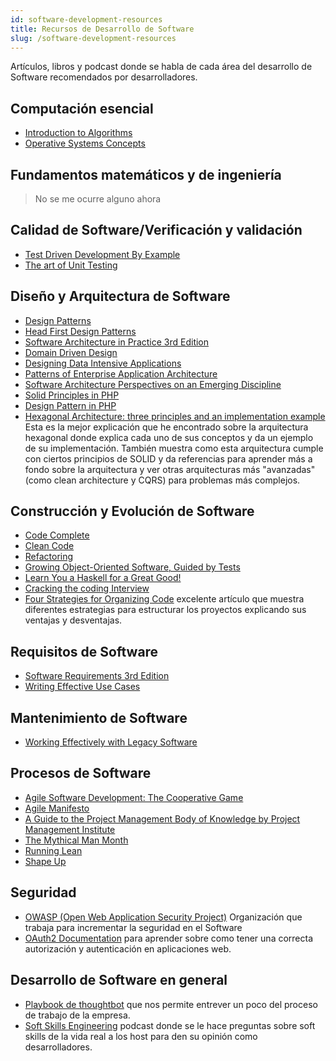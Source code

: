 ```yaml
---
id: software-development-resources
title: Recursos de Desarrollo de Software
slug: /software-development-resources
---
```


Artículos, libros y podcast donde se habla de cada área del desarrollo de Software recomendados por desarrolladores.

## Computación esencial

- [Introduction to Algorithms](https://www.amazon.com.mx/Introduction-Algorithms-Thomas-H-Cormen/dp/0262033844/ref=as_li_ss_tl?_encoding=UTF8&pd_rd_i=0262033844&pd_rd_r=1b78d73b-a575-404d-8c11-18756941990a&pd_rd_w=KWIMx&pd_rd_wg=9NWtg&pf_rd_p=e4a03c75-1cb1-49bb-b54f-f8c058786ce8&pf_rd_r=V7036Z41X3BJS4HQCYJK&psc=1&refRID=V7036Z41X3BJS4HQCYJK&linkCode=ll1&tag=soydevmx-20&linkId=c66bbb77468cd48cf2b1ef6d11439afd&language=es_MX)
- [Operative Systems Concepts](https://www.amazon.com.mx/Operating-System-Concepts-Abraham-Silberschatz/dp/0471694665/ref=as_li_ss_tl?__mk_es_MX=%C3%85M%C3%85%C5%BD%C3%95%C3%91&dchild=1&keywords=silberschatz+galvin&qid=1603855898&sr=8-4&linkCode=ll1&tag=soydevmx-20&linkId=10b79feee00fd25b5fd492c9bae510c4&language=es_MX)

## Fundamentos matemáticos y de ingeniería

> No se me ocurre alguno ahora

## Calidad de Software/Verificación y validación

- [Test Driven Development By Example](https://www.amazon.com.mx/gp/product/0321146530/ref=as_li_tl?ie=UTF8&camp=1789&creative=9325&creativeASIN=0321146530&linkCode=as2&tag=soydevmx-20&linkId=d4aaf9e6af2bbd666525d4d39c1a1b05)
- [The art of Unit Testing](https://www.amazon.com.mx/gp/product/1617290890/ref=as_li_tl?ie=UTF8&camp=1789&creative=9325&creativeASIN=1617290890&linkCode=as2&tag=soydevmx-20&linkId=5d24d2654355af0581489dcc0b42e62f)

## Diseño y Arquitectura de Software

- [Design Patterns](https://www.amazon.com.mx/Design-Patterns-Elements-Reusable-Object-Oriented/dp/0201633612/ref=as_li_ss_tl?__mk_es_MX=%C3%85M%C3%85%C5%BD%C3%95%C3%91&dchild=1&keywords=design+patterns&qid=1603858081&sr=8-1&linkCode=ll1&tag=soydevmx-20&linkId=afb14d30b266a3e8b34cc74d4b2bf9a7&language=es_MX)
- [Head First Design Patterns](https://www.amazon.com.mx/Head-First-Design-Patterns-Freeman/dp/0596007124/ref=as_li_ss_tl?_encoding=UTF8&pd_rd_i=0596007124&pd_rd_r=d542467c-cca5-4992-b1fa-d82e735235a4&pd_rd_w=Mmbm2&pd_rd_wg=vEkyu&pf_rd_p=e4a03c75-1cb1-49bb-b54f-f8c058786ce8&pf_rd_r=CC579P8QKXYNNAM0WCRF&psc=1&refRID=CC579P8QKXYNNAM0WCRF&linkCode=ll1&tag=soydevmx-20&linkId=03f0df70d992ccd3f1cb88883b97f3f2&language=es_MX)
- [Software Architecture in Practice 3rd Edition](https://www.amazon.com.mx/Software-Architecture-Practice-Len-Bass/dp/0321815734/ref=as_li_ss_tl?__mk_es_MX=%C3%85M%C3%85%C5%BD%C3%95%C3%91&crid=H54HAVX7O2RL&dchild=1&keywords=software+architecture+in+practice&qid=1603858049&sprefix=software+architecture++,aps,176&sr=8-1&linkCode=ll1&tag=soydevmx-20&linkId=8ffa7a6449d3f2288166b42cba91a76a&language=es_MX)
- [Domain Driven Design](https://www.amazon.com.mx/Domain-Driven-Design-Tackling-Complexity-Software/dp/0321125215/ref=as_li_ss_tl?__mk_es_MX=%C3%85M%C3%85%C5%BD%C3%95%C3%91&dchild=1&keywords=domain+driven+design&qid=1603857826&sr=8-1&linkCode=ll1&tag=soydevmx-20&linkId=9022ba6c6b410a18043109162a0a28d5&language=es_MX)
- [Designing Data Intensive Applications](https://www.amazon.com.mx/Designing-Data-Intensive-Applications-Reliable-Maintainable/dp/1449373321/ref=as_li_ss_tl?__mk_es_MX=%C3%85M%C3%85%C5%BD%C3%95%C3%91&crid=2SOYRQBO0QI6Z&dchild=1&keywords=designing+data+intensive+applications&qid=1603857968&sprefix=designing+data+,aps,168&sr=8-1&linkCode=ll1&tag=soydevmx-20&linkId=19bd212e4eb0c27bd029c43dcd53b0a6&language=es_MX)
- [Patterns of Enterprise Application Architecture](https://www.amazon.com.mx/Patterns-Enterprise-Application-Architecture-Martin/dp/0321127420/ref=as_li_ss_tl?__mk_es_MX=%C3%85M%C3%85%C5%BD%C3%95%C3%91&dchild=1&keywords=pattern+of+enterprise+engineering&qid=1603857998&sr=8-7&linkCode=ll1&tag=soydevmx-20&linkId=b84a09ce4af9dc589c74054e0103b695&language=es_MX)
- [Software Architecture Perspectives on an Emerging Discipline](https://www.amazon.com.mx/Software-Architecture-Perspectives-Emerging-Discipline/dp/0131829572/ref=as_li_ss_tl?__mk_es_MX=%C3%85M%C3%85%C5%BD%C3%95%C3%91&dchild=1&keywords=software+architecture+emerging+discipline&qid=1603858117&sr=8-15&linkCode=ll1&tag=soydevmx-20&linkId=40c112736f631d613edb61742652c4a8&language=es_MX)
- [Solid Principles in PHP](https://laracasts.com/series/solid-principles-in-php)
- [Design Pattern in PHP](https://laracasts.com/series/design-patterns-in-php)
- [Hexagonal Architecture: three principles and an implementation example](https://blog.octo.com/en/hexagonal-architecture-three-principles-and-an-implementation-example/) Esta es la mejor explicación que he encontrado sobre la arquitectura hexagonal donde explica cada uno de sus conceptos y da un ejemplo de su implementación. También muestra como esta arquitectura cumple con ciertos principios de SOLID y da referencias para aprender más a fondo sobre la arquitectura y ver otras arquitecturas más "avanzadas" (como clean architecture y CQRS) para problemas más complejos.

## Construcción y Evolución de Software

- [Code Complete](https://www.amazon.com.mx/Code-Complete-Steve-McConnell/dp/0735619670/ref=as_li_ss_tl?__mk_es_MX=%C3%85M%C3%85%C5%BD%C3%95%C3%91&crid=5SHMD09ZY1AL&dchild=1&keywords=code+complete&qid=1603857806&sprefix=code+compl,aps,168&sr=8-1&linkCode=ll1&tag=soydevmx-20&linkId=753fa8be49241b99aabfa838e1890f08&language=es_MX)
- [Clean Code](https://www.amazon.com.mx/Clean-Code-Handbook-Software-Craftsmanship/dp/0132350882/ref=as_li_ss_tl?__mk_es_MX=%C3%85M%C3%85%C5%BD%C3%95%C3%91&dchild=1&keywords=clean+code&qid=1603857787&sr=8-1&linkCode=ll1&tag=soydevmx-20&linkId=dabbcb40e37ba643618866ff70b1e5f9&language=es_MX)
- [Refactoring](https://www.amazon.com.mx/Refactoring-Improving-Design-Existing-Code/dp/0134757599/ref=as_li_ss_tl?__mk_es_MX=%C3%85M%C3%85%C5%BD%C3%95%C3%91&dchild=1&keywords=refactoring&qid=1603857766&sr=8-1&linkCode=ll1&tag=soydevmx-20&linkId=d4a47376e7655121dafbd0283874976d&language=es_MX)
- [Growing Object-Oriented Software, Guided by Tests](https://www.amazon.com.mx/Growing-Object-Oriented-Software-Guided-Tests/dp/0321503627/ref=as_li_ss_tl?__mk_es_MX=%C3%85M%C3%85%C5%BD%C3%95%C3%91&crid=2Y2H8DI7V0ORA&dchild=1&keywords=growing+object-oriented+software,+guided+by+tests&qid=1603857728&sprefix=growing+objec,aps,177&sr=8-1&linkCode=ll1&tag=soydevmx-20&linkId=fcbb86d7b60e2218902e85990acae422&language=es_MX)
- [Learn You a Haskell for a Great Good!](https://www.amazon.com.mx/Learn-You-Haskell-Great-Good/dp/1593272839/ref=as_li_ss_tl?__mk_es_MX=%C3%85M%C3%85%C5%BD%C3%95%C3%91&dchild=1&keywords=learn+you+a+haskell&qid=1603857746&sr=8-1&linkCode=ll1&tag=soydevmx-20&linkId=28e9a3b4cb86ea62ba07f2b5e82f6710&language=es_MX)
- [Cracking the coding Interview](https://www.amazon.com.mx/Cracking-Coding-Interview-Programming-Questions/dp/0984782850/ref=as_li_ss_tl?_encoding=UTF8&pd_rd_i=0984782850&pd_rd_r=8b60d4de-cb8d-46e0-a76b-595b34dad976&pd_rd_w=dJN20&pd_rd_wg=67iv9&pf_rd_p=ea348409-1420-4758-98af-37b8ced1fcb3&pf_rd_r=JVHEG2KV8N5CWH8NNH15&psc=1&refRID=JVHEG2KV8N5CWH8NNH15&linkCode=ll1&tag=soydevmx-20&linkId=a650428ee30d63227fec83574b33387f&language=es_MX)
- [Four Strategies for Organizing Code](https://medium.com/@msandin/strategies-for-organizing-code-2c9d690b6f33) excelente artículo que muestra diferentes estrategias para estructurar los proyectos explicando sus ventajas y desventajas.

## Requisitos de Software

- [Software Requirements 3rd Edition](https://www.amazon.com.mx/gp/product/0735679665/ref=as_li_tl?ie=UTF8&camp=1789&creative=9325&creativeASIN=0735679665&linkCode=as2&tag=soydevmx-20&linkId=74db9b741baf7730473c696a4d2344ed)
- [Writing Effective Use Cases](https://www.amazon.com.mx/Writing-Effective-Cases-Alistair-Cockburn/dp/0201702258/ref=as_li_ss_tl?__mk_es_MX=%C3%85M%C3%85%C5%BD%C3%95%C3%91&dchild=1&keywords=writing+effective+use+case&qid=1603857706&sr=8-1&linkCode=ll1&tag=soydevmx-20&linkId=23089320ee72f7ea8c47d8c0bf9e6c9d&language=es_MX)

## Mantenimiento de Software

- [Working Effectively with Legacy Software](https://www.amazon.com.mx/Working-Effectively-Legacy-Michael-Feathers/dp/0131177052/ref=as_li_ss_tl?__mk_es_MX=%C3%85M%C3%85%C5%BD%C3%95%C3%91&crid=1XX06A6HWYYCH&dchild=1&keywords=working+effectively+with+legacy+code&qid=1603857683&sprefix=working+effect,aps,169&sr=8-1&linkCode=ll1&tag=soydevmx-20&linkId=11048838a800a99d57d6d50bd98ee9f0&language=es_MX)

## Procesos de Software

- [Agile Software Development: The Cooperative Game](https://www.amazon.com.mx/Agile-Software-Development-Cooperative-Game/dp/0321482751/ref=as_li_ss_tl?__mk_es_MX=%C3%85M%C3%85%C5%BD%C3%95%C3%91&crid=23MXNJP3QUKDC&dchild=1&keywords=agile+development+game&qid=1603857647&sprefix=agile+devel,stripbooks,174&sr=8-24&linkCode=ll1&tag=soydevmx-20&linkId=d37a211372c07414571e2ae3b89018df&language=es_MX)
- [Agile Manifesto](https://agilemanifesto.org/)
- [A Guide to the Project Management Body of Knowledge by Project Management Institute](https://www.amazon.com.mx/Guide-Project-Management-Body-Knowledge/dp/1628251840/ref=as_li_ss_tl?__mk_es_MX=%C3%85M%C3%85%C5%BD%C3%95%C3%91&dchild=1&keywords=english+pmbok&qid=1603857579&s=books&sr=1-5&linkCode=ll1&tag=soydevmx-20&linkId=733eeae9885a7004c4ed877344df8e2b&language=es_MX)
- [The Mythical Man Month](https://www.amazon.com.mx/Mythical-Man-Month-Essays-Software-Engineering/dp/0201835959/ref=as_li_ss_tl?__mk_es_MX=%C3%85M%C3%85%C5%BD%C3%95%C3%91&dchild=1&keywords=mythical+man+month&qid=1603857551&s=books&sr=1-1&linkCode=ll1&tag=soydevmx-20&linkId=9be991d1cb3ffc5676ed73cc23f6d0cf&language=es_MX)
- [Running Lean](https://www.amazon.com.mx/Running-Lean-Iterate-Plan-Works/dp/1449305172/ref=as_li_ss_tl?__mk_es_MX=%C3%85M%C3%85%C5%BD%C3%95%C3%91&crid=6SJX19SNH752&cv_ct_cx=running+lean&dchild=1&keywords=running+lean&pd_rd_i=1449305172&pd_rd_r=1f87682a-bd75-4442-9c2a-033a56f26da5&pd_rd_w=NaYjA&pd_rd_wg=H12RS&pf_rd_p=f826b768-bdf6-440c-a33d-585d0ce3f07e&pf_rd_r=PV1CA3PPY3H9WYV5AP7T&qid=1603857512&sprefix=running+lean,aps,172&sr=1-1-791c2399-d602-4248-afbb-8a79de2d236f&linkCode=ll1&tag=soydevmx-20&linkId=2d1a3167f9bf3b0b91ca94f23565eec0&language=es_MX)
- [Shape Up](https://basecamp.com/shapeup/webbook)

## Seguridad

- [OWASP (Open Web Application Security Project)](https://owasp.org/) Organización que trabaja para incrementar la seguridad en el Software
- [OAuth2 Documentation](https://oauth.net/2/) para aprender sobre como tener una correcta autorización y autenticación en aplicaciones web.

## Desarrollo de Software en general

- [Playbook de thoughtbot](https://thoughtbot.com/playbook) que nos permite entrever un poco del proceso de trabajo de la empresa.
- [Soft Skills Engineering](https://softskills.audio/) podcast donde se le hace preguntas sobre soft skills de la vida real a los host para den su opinión como desarrolladores.
